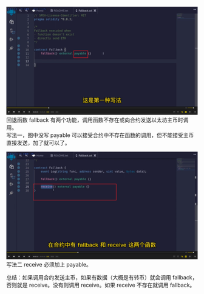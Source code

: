 ![](./img/2022-05-28-17-35-37.png)  
回退函数 fallback 有两个功能，调用函数不存在或向合约发送以太坊主币时调用。  
写法一，图中没写 payable 可以接受合约中不存在函数的调用，但不能接受主币直接发送，加了就可以了。

![](./img/2022-05-28-17-40-23.png)  
写法二 receive 必须加上 payable。

总结：如果调用合约发送主币，如果有数据（大概是有转币）就会调用 fallback，否则就是 receive。没有则调用 receive。如果 receive 不存在就调用 fallback。
